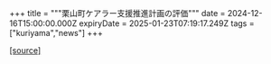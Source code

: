 +++
title = """栗山町ケアラー支援推進計画の評価"""
date = 2024-12-16T15:00:00.000Z
expiryDate = 2025-01-23T07:19:17.249Z
tags = ["kuriyama","news"]
+++


[[source]](https://www.town.kuriyama.hokkaido.jp/soshiki/43/18124.html)

